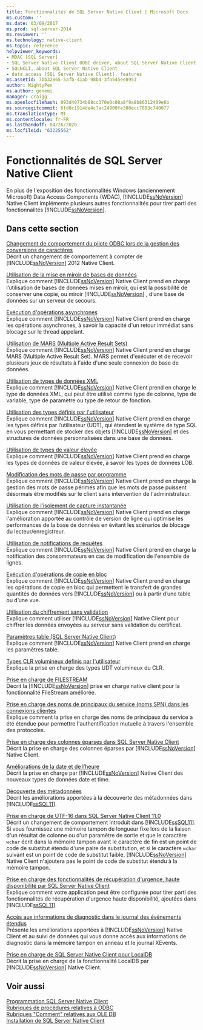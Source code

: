 ```yaml
---
title: Fonctionnalités de SQL Server Native Client | Microsoft Docs
ms.custom: ''
ms.date: 03/09/2017
ms.prod: sql-server-2014
ms.reviewer: ''
ms.technology: native-client
ms.topic: reference
helpviewer_keywords:
- MDAC [SQL Server]
- SQL Server Native Client ODBC driver, about SQL Server Native Client ODBC driver
- SQLNCLI, about SQL Server Native Client
- data access [SQL Server Native Client], features
ms.assetid: 7bb32865-5afb-41ab-98b4-3fa545ee8953
author: MightyPen
ms.author: genemi
manager: craigg
ms.openlocfilehash: 093d40734b88cc370e0c08a8f9a8b86312409e6b
ms.sourcegitcommit: 6fd8c1914de4c7ac24900fe388ecc7883c740077
ms.translationtype: MT
ms.contentlocale: fr-FR
ms.lasthandoff: 04/26/2020
ms.locfileid: "63225562"
---
```

# <a name="sql-server-native-client-features"></a>Fonctionnalités de SQL Server Native Client
  En plus de l'exposition des fonctionnalités Windows (anciennement Microsoft) Data Access Components (WDAC), [!INCLUDE[ssNoVersion](../../../includes/ssnoversion-md.md)] Native Client implémente plusieurs autres fonctionnalités pour tirer parti des fonctionnalités [!INCLUDE[ssNoVersion](../../../includes/ssnoversion-md.md)].  
  
## <a name="in-this-section"></a>Dans cette section  
 [Changement de comportement du pilote ODBC lors de la gestion des conversions de caractères](odbc-driver-behavior-change-when-handling-character-conversions.md)  
 Décrit un changement de comportement à compter de [!INCLUDE[ssNoVersion](../../../includes/ssnoversion-md.md)] 2012 Native Client.  
  
 [Utilisation de la mise en miroir de bases de données](using-database-mirroring.md)  
 Explique comment [!INCLUDE[ssNoVersion](../../../includes/ssnoversion-md.md)] Native Client prend en charge l’utilisation de bases de données mises en miroir, qui est la possibilité de conserver une copie, ou miroir [!INCLUDE[ssNoVersion](../../../includes/ssnoversion-md.md)] , d’une base de données sur un serveur de secours.  
  
 [Exécution d'opérations asynchrones](performing-asynchronous-operations.md)  
 Explique comment [!INCLUDE[ssNoVersion](../../../includes/ssnoversion-md.md)] Native Client prend en charge les opérations asynchrones, à savoir la capacité d'un retour immédiat sans blocage sur le thread appelant.  
  
 [Utilisation de MARS &#40;Multiple Active Result Sets&#41;](using-multiple-active-result-sets-mars.md)  
 Explique comment [!INCLUDE[ssNoVersion](../../../includes/ssnoversion-md.md)] Native Client prend en charge MARS (Multiple Active Result Set). MARS permet d'exécuter et de recevoir plusieurs jeux de résultats à l'aide d'une seule connexion de base de données.  
  
 [Utilisation de types de données XML](using-xml-data-types.md)  
 Explique comment [!INCLUDE[ssNoVersion](../../../includes/ssnoversion-md.md)] Native Client prend en charge le type de données XML, qui peut être utilisé comme type de colonne, type de variable, type de paramètre ou type de retour de fonction.  
  
 [Utilisation des types définis par l'utilisateur](using-user-defined-types.md)  
 Explique comment [!INCLUDE[ssNoVersion](../../../includes/ssnoversion-md.md)] Native Client prend en charge les types définis par l’utilisateur (UDT), qui étendent le système de type SQL en vous permettant de stocker des objets [!INCLUDE[ssNoVersion](../../../includes/ssnoversion-md.md)] et des structures de données personnalisées dans une base de données.  
  
 [Utilisation de types de valeur élevée](using-large-value-types.md)  
 Explique comment [!INCLUDE[ssNoVersion](../../../includes/ssnoversion-md.md)] Native Client prend en charge les types de données de valeur élevée, à savoir les types de données LOB.  
  
 [Modification des mots de passe par programme](changing-passwords-programmatically.md)  
 Explique comment [!INCLUDE[ssNoVersion](../../../includes/ssnoversion-md.md)] Native Client prend en charge la gestion des mots de passe périmés afin que les mots de passe puissent désormais être modifiés sur le client sans intervention de l'administrateur.  
  
 [Utilisation de l’isolement de capture instantanée](working-with-snapshot-isolation.md)  
 Explique comment [!INCLUDE[ssNoVersion](../../../includes/ssnoversion-md.md)] Native Client prend en charge l'amélioration apportée au contrôle de version de ligne qui optimise les performances de la base de données en évitant les scénarios de blocage du lecteur/enregistreur.  
  
 [Utilisation de notifications de requêtes](working-with-query-notifications.md)  
 Explique comment [!INCLUDE[ssNoVersion](../../../includes/ssnoversion-md.md)] Native Client prend en charge la notification des consommateurs en cas de modification de l'ensemble de lignes.  
  
 [Exécution d'opérations de copie en bloc](performing-bulk-copy-operations.md)  
 Explique comment [!INCLUDE[ssNoVersion](../../../includes/ssnoversion-md.md)] Native Client prend en charge les opérations de copie en bloc qui permettent le transfert de grandes quantités de données vers [!INCLUDE[ssNoVersion](../../../includes/ssnoversion-md.md)] ou à partir d’une table ou d’une vue.  
  
 [Utilisation du chiffrement sans validation](using-encryption-without-validation.md)  
 Explique comment utiliser [!INCLUDE[ssNoVersion](../../../includes/ssnoversion-md.md)] Native Client pour chiffrer les données envoyées au serveur sans validation du certificat.  
  
 [Paramètres table &#40;SQL Server Native Client&#41;](table-valued-parameters-sql-server-native-client.md)  
 Explique comment [!INCLUDE[ssNoVersion](../../../includes/ssnoversion-md.md)] Native Client prend en charge les paramètres table.  
  
 [Types CLR volumineux définis par l'utilisateur](../../clr-integration-database-objects-user-defined-types/clr-user-defined-types.md)  
 Explique la prise en charge des types UDT volumineux du CLR.  
  
 [Prise en charge de FILESTREAM](filestream-support.md)  
 Décrit la [!INCLUDE[ssNoVersion](../../../includes/ssnoversion-md.md)] prise en charge native client pour la fonctionnalité FileStream améliorée.  
  
 [Prise en charge des noms de principaux du service &#40;noms SPN&#41; dans les connexions clientes](service-principal-name-spn-support-in-client-connections.md)  
 Explique comment la prise en charge des noms de principaux du service a été étendue pour permettre l'authentification mutuelle à travers l'ensemble des protocoles.  
  
 [Prise en charge des colonnes éparses dans SQL Server Native Client](sparse-columns-support-in-sql-server-native-client.md)  
 Décrit la prise en charge des colonnes éparses par [!INCLUDE[ssNoVersion](../../../includes/ssnoversion-md.md)] Native Client.  
  
 [Améliorations de la date et de l’heure](date-and-time-improvements.md)  
 Décrit la prise en charge par [!INCLUDE[ssNoVersion](../../../includes/ssnoversion-md.md)] Native Client des nouveaux types de données date et time.  
  
 [Découverte des métadonnées](metadata-discovery.md)  
 Décrit les améliorations apportées à la découverte des métadonnées dans [!INCLUDE[ssSQL11](../../../includes/sssql11-md.md)].  
  
 [Prise en charge de UTF-16 dans SQL Server Native Client 11.0](utf-16-support-in-sql-server-native-client-11-0.md)  
 Décrit un changement de comportement introduit dans [!INCLUDE[ssSQL11](../../../includes/sssql11-md.md)]. Si vous fournissez une mémoire tampon de longueur fixe lors de la liaison d'un résultat de colonne ou d'un paramètre de sortie et que le caractère `wchar` écrit dans la mémoire tampon avant le caractère de fin est un point de code de substitut étendu d'une paire de substitution, et si le caractère `wchar` suivant est un point de code de substitut faible, [!INCLUDE[ssNoVersion](../../../includes/ssnoversion-md.md)] Native Client n'ajoutera pas le point de code de substitut étendu à la mémoire tampon.  
  
 [Prise en charge des fonctionnalités de récupération d'urgence, haute disponibilité par SQL Server Native Client](sql-server-native-client-support-for-high-availability-disaster-recovery.md)  
 Explique comment votre application peut être configurée pour tirer parti des fonctionnalités de récupération d'urgence haute disponibilité, ajoutées dans [!INCLUDE[ssSQL11](../../../includes/sssql11-md.md)].  
  
 [Accès aux informations de diagnostic dans le journal des événements étendus](accessing-diagnostic-information-in-the-extended-events-log.md)  
 Présente les améliorations apportées à [!INCLUDE[ssNoVersion](../../../includes/ssnoversion-md.md)] Native Client et au suivi de données qui vous donne accès aux informations de diagnostic dans la mémoire tampon en anneau et le journal XEvents.  
  
 [Prise en charge de SQL Server Native Client pour LocalDB](sql-server-native-client-support-for-localdb.md)  
 Décrit la prise en charge de la fonctionnalité LocalDB par [!INCLUDE[ssNoVersion](../../../includes/ssnoversion-md.md)] Native Client.  
  
## <a name="see-also"></a>Voir aussi  
 [Programmation SQL Server Native Client](../sql-server-native-client-programming.md)   
 [Rubriques de procédures relatives à ODBC](../../native-client-odbc-how-to/odbc-how-to-topics.md)   
 [Rubriques "Comment" relatives aux OLE DB](../../native-client-ole-db-how-to/ole-db-how-to-topics.md)   
 [Installation de SQL Server Native Client](../applications/installing-sql-server-native-client.md)  
  
  

